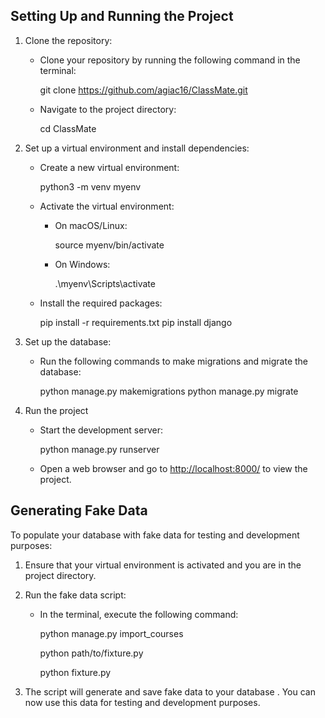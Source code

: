 

## Setting Up and Running the Project 



1. Clone the repository:

   - Clone your repository by running the following command in the terminal:
 
     git clone https://github.com/agiac16/ClassMate.git
   
   - Navigate to the project directory:
    
     cd ClassMate
    

2. Set up a virtual environment and install dependencies:
   - Create a new virtual environment:
   
     python3 -m venv myenv
   
   - Activate the virtual environment:
     - On macOS/Linux:

       source myenv/bin/activate
 
     - On Windows:

       .\myenv\Scripts\activate
     
   - Install the required packages:
     
     pip install -r requirements.txt
     pip install django
   

3. Set up the database:
   - Run the following commands to make migrations and migrate the database:
  
     python manage.py makemigrations
     python manage.py migrate


4. Run the project
   - Start the development server:
     
     python manage.py runserver
     
   - Open a web browser and go to [http://localhost:8000/](http://localhost:8000/) to view the project.

## Generating Fake Data

To populate your database with fake data for testing and development purposes:

1. Ensure that your virtual environment is activated and you are in the project directory.
2. Run the fake data script:
   - In the terminal, execute the following command:
     
     python manage.py import_courses
  
     python path/to/fixture.py

     python fixture.py
  
3. The script will generate and save fake data to your database
.   You can now use this data for testing and development purposes.





